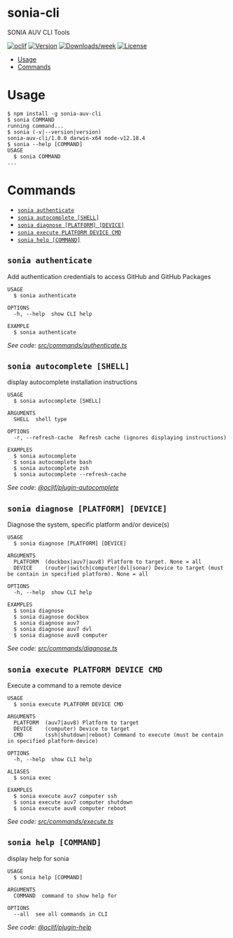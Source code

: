 sonia-cli
=========

SONIA AUV CLI Tools

[![oclif](https://img.shields.io/badge/cli-oclif-brightgreen.svg)](https://oclif.io)
[![Version](https://img.shields.io/npm/v/sonia-cli.svg)](https://npmjs.org/package/sonia-cli)
[![Downloads/week](https://img.shields.io/npm/dw/sonia-cli.svg)](https://npmjs.org/package/sonia-cli)
[![License](https://img.shields.io/npm/l/sonia-cli.svg)](https://github.com/sonia-auv/sonia-cli/blob/master/package.json)

<!-- toc -->
* [Usage](#usage)
* [Commands](#commands)
<!-- tocstop -->
# Usage
<!-- usage -->
```sh-session
$ npm install -g sonia-auv-cli
$ sonia COMMAND
running command...
$ sonia (-v|--version|version)
sonia-auv-cli/1.0.0 darwin-x64 node-v12.18.4
$ sonia --help [COMMAND]
USAGE
  $ sonia COMMAND
...
```
<!-- usagestop -->
# Commands
<!-- commands -->
* [`sonia authenticate`](#sonia-authenticate)
* [`sonia autocomplete [SHELL]`](#sonia-autocomplete-shell)
* [`sonia diagnose [PLATFORM] [DEVICE]`](#sonia-diagnose-platform-device)
* [`sonia execute PLATFORM DEVICE CMD`](#sonia-execute-platform-device-cmd)
* [`sonia help [COMMAND]`](#sonia-help-command)

## `sonia authenticate`

Add authentication credentials to access GitHub and GitHub Packages

```
USAGE
  $ sonia authenticate

OPTIONS
  -h, --help  show CLI help

EXAMPLE
  $ sonia authenticate
```

_See code: [src/commands/authenticate.ts](https://github.com/sonia-auv/sonia-auv-cli/blob/v1.0.0/src/commands/authenticate.ts)_

## `sonia autocomplete [SHELL]`

display autocomplete installation instructions

```
USAGE
  $ sonia autocomplete [SHELL]

ARGUMENTS
  SHELL  shell type

OPTIONS
  -r, --refresh-cache  Refresh cache (ignores displaying instructions)

EXAMPLES
  $ sonia autocomplete
  $ sonia autocomplete bash
  $ sonia autocomplete zsh
  $ sonia autocomplete --refresh-cache
```

_See code: [@oclif/plugin-autocomplete](https://github.com/oclif/plugin-autocomplete/blob/v0.2.0/src/commands/autocomplete/index.ts)_

## `sonia diagnose [PLATFORM] [DEVICE]`

Diagnose the system, specific platform and/or device(s)

```
USAGE
  $ sonia diagnose [PLATFORM] [DEVICE]

ARGUMENTS
  PLATFORM  (dockbox|auv7|auv8) Platform to target. None = all
  DEVICE    (router|switch|computer|dvl|sonar) Device to target (must be contain in specified platform). None = all

OPTIONS
  -h, --help  show CLI help

EXAMPLES
  $ sonia diagnose
  $ sonia diagnose dockbox
  $ sonia diagnose auv7
  $ sonia diagnose auv7 dvl
  $ sonia diagnose auv8 computer
```

_See code: [src/commands/diagnose.ts](https://github.com/sonia-auv/sonia-auv-cli/blob/v1.0.0/src/commands/diagnose.ts)_

## `sonia execute PLATFORM DEVICE CMD`

Execute a command to a remote device

```
USAGE
  $ sonia execute PLATFORM DEVICE CMD

ARGUMENTS
  PLATFORM  (auv7|auv8) Platform to target
  DEVICE    (computer) Device to target
  CMD       (ssh|shutdown|reboot) Command to execute (must be contain in specified platform-device)

OPTIONS
  -h, --help  show CLI help

ALIASES
  $ sonia exec

EXAMPLES
  $ sonia execute auv7 computer ssh
  $ sonia execute auv7 computer shutdown
  $ sonia execute auv8 computer reboot
```

_See code: [src/commands/execute.ts](https://github.com/sonia-auv/sonia-auv-cli/blob/v1.0.0/src/commands/execute.ts)_

## `sonia help [COMMAND]`

display help for sonia

```
USAGE
  $ sonia help [COMMAND]

ARGUMENTS
  COMMAND  command to show help for

OPTIONS
  --all  see all commands in CLI
```

_See code: [@oclif/plugin-help](https://github.com/oclif/plugin-help/blob/v3.1.0/src/commands/help.ts)_
<!-- commandsstop -->
